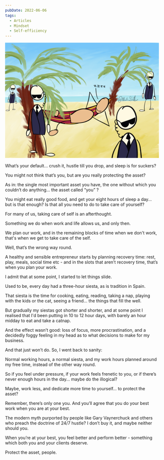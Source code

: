 ```yaml
---
pubDate: 2022-06-06
tags:
  - Articles
  - Mindset
  - Self-efficiency
---
```


![](Media/SalesFlowCoach.app_Protect-the-asset_MartinStellar.png)

What’s your default… crush it, hustle till you drop, and sleep is for suckers?

You might not think that’s you, but are you really protecting the asset?

As in: the single most important asset you have, the one without which you couldn’t do anything… the asset called “you” ?

You might eat really good food, and get your eight hours of sleep a day… but is that enough? Is that all you need to do to take care of yourself?

For many of us, taking care of self is an afterthought.

Something we do when work and life allows us, and only then.

We plan our work, and in the remaining blocks of time when we don't work, that's when we get to take care of the self.

Well, that’s the wrong way round.

A healthy and sensible entrepreneur starts by planning recovery time: rest, play, meals, social time etc - and in the slots that aren’t recovery time, that’s when you plan your work.

I admit that at some point, I started to let things slide.

Used to be, every day had a three-hour siesta, as is tradition in Spain.

That siesta is the time for cooking, eating, reading, taking a nap, playing with the kids or the cat, seeing a friend… the things that fill the well.

But gradually my siestas got shorter and shorter, and at some point I realised that I'd been putting in 10 to 12 hour days, with barely an hour midday to eat and take a catnap.

And the effect wasn’t good: loss of focus, more procrastination, and a decidedly foggy feeling in my head as to what decisions to make for my business.

And that just won’t do. So, I went back to sanity:

Normal working hours, a normal siesta, and my work hours planned around my free time, instead of the other way round.

So if you feel under pressure, if your work feels frenetic to you, or if there’s never enough hours in the day… maybe do the illogical?

Maybe, work less, and dedicate more time to yourself… to protect the asset?

Remember, there’s only one you. And you’ll agree that you do your best work when you are at your best.

The modern myth purported by people like Gary Vaynerchuck and others who preach the doctrine of 24/7 hustle? I don’t buy it, and maybe neither should you.

When you’re at your best, you feel better and perform better - something which both you and your clients deserve.

Protect the asset, people.

